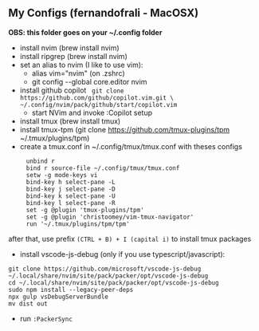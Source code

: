 ## My Configs (fernandofrali - MacOSX)

**OBS: this folder goes on your ~/.config folder**

- install nvim (brew install nvim)
- install ripgrep (brew install nvim)
- set an alias to nvim (I like to use vim):
    - alias vim="nvim" (on .zshrc)
    - git config --global core.editor nvim
- install github copilot
      ``` 
      git clone https://github.com/github/copilot.vim.git \
          ~/.config/nvim/pack/github/start/copilot.vim
      ```
    - start NVim and invoke :Copilot setup
- install tmux (brew install tmux)
- install tmux-tpm (git clone https://github.com/tmux-plugins/tpm ~/.tmux/plugins/tpm)
- create a tmux.conf in ~/.config/tmux/tmux.conf with theses configs
 ```
      unbind r
      bind r source-file ~/.config/tmux/tmux.conf
      setw -g mode-keys vi
      bind-key h select-pane -L
      bind-key j select-pane -D
      bind-key k select-pane -U
      bind-key l select-pane -R
      set -g @plugin 'tmux-plugins/tpm'
      set -g @plugin 'christoomey/vim-tmux-navigator'
      run '~/.tmux/plugins/tpm/tpm'

 ```
after that, use prefix ```(CTRL + B) + I (capital i)``` to install tmux packages
- install vscode-js-debug (only if you use typescript/javascript):


```
git clone https://github.com/microsoft/vscode-js-debug ~/.local/share/nvim/site/pack/packer/opt/vscode-js-debug
cd ~/.local/share/nvim/site/pack/packer/opt/vscode-js-debug
sudo npm install --legacy-peer-deps
npx gulp vsDebugServerBundle
mv dist out
```

 - run ```:PackerSync```
